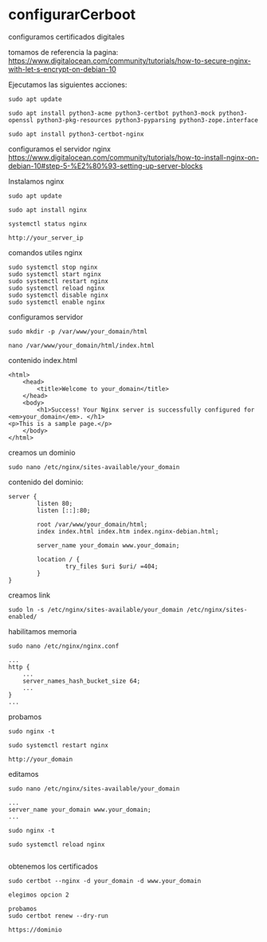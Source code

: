 # configurarCerboot
configuramos certificados digitales

tomamos de referencia la pagina:
https://www.digitalocean.com/community/tutorials/how-to-secure-nginx-with-let-s-encrypt-on-debian-10

Ejecutamos las siguientes acciones:
```
sudo apt update

sudo apt install python3-acme python3-certbot python3-mock python3-openssl python3-pkg-resources python3-pyparsing python3-zope.interface

sudo apt install python3-certbot-nginx

```

configuramos el servidor nginx
https://www.digitalocean.com/community/tutorials/how-to-install-nginx-on-debian-10#step-5-%E2%80%93-setting-up-server-blocks

Instalamos nginx
```
sudo apt update

sudo apt install nginx

systemctl status nginx

http://your_server_ip

```

comandos utiles nginx
```
sudo systemctl stop nginx
sudo systemctl start nginx
sudo systemctl restart nginx
sudo systemctl reload nginx
sudo systemctl disable nginx
sudo systemctl enable nginx

```

configuramos servidor
```
sudo mkdir -p /var/www/your_domain/html

nano /var/www/your_domain/html/index.html

```
contenido index.html

```
<html>
    <head>
        <title>Welcome to your_domain</title>
    </head>
    <body>
        <h1>Success! Your Nginx server is successfully configured for <em>your_domain</em>. </h1>
<p>This is a sample page.</p>
    </body>
</html>
```

creamos un dominio
```
sudo nano /etc/nginx/sites-available/your_domain
```

contenido del dominio:
```
server {
        listen 80;
        listen [::]:80;

        root /var/www/your_domain/html;
        index index.html index.htm index.nginx-debian.html;

        server_name your_domain www.your_domain;

        location / {
                try_files $uri $uri/ =404;
        }
}
```

creamos link
```
sudo ln -s /etc/nginx/sites-available/your_domain /etc/nginx/sites-enabled/
```

habilitamos memoria
```
sudo nano /etc/nginx/nginx.conf

...
http {
    ...
    server_names_hash_bucket_size 64;
    ...
}
...

```

probamos
```
sudo nginx -t

sudo systemctl restart nginx

http://your_domain
```

editamos
```
sudo nano /etc/nginx/sites-available/your_domain

...
server_name your_domain www.your_domain;
...

sudo nginx -t

sudo systemctl reload nginx


```

obtenemos los certificados
```
sudo certbot --nginx -d your_domain -d www.your_domain

elegimos opcion 2

probamos
sudo certbot renew --dry-run

https://dominio
```
